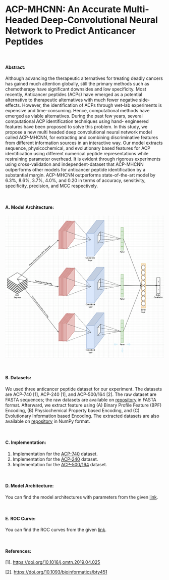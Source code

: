 # ACP-MHCNN: An Accurate Multi-Headed Deep-Convolutional Neural Network to Predict Anticancer Peptides

&nbsp;

#### Abstract:
Although advancing the therapeutic alternatives for treating deadly cancers has gained much attention
globally, still the primary methods such as chemotherapy have significant downsides and low specificity.
Most recently, Anticancer peptides (ACPs) have emerged as a potential alternative to therapeutic
alternatives with much fewer negative side-effects. However, the identification of ACPs through wet-lab
experiments is expensive and time-consuming. Hence, computational methods have emerged as viable
alternatives. During the past few years, several computational ACP identification techniques using hand-
engineered features have been proposed to solve this problem. In this study, we propose a new multi headed
deep convolutional neural network model called ACP-MHCNN, for extracting and combining
discriminative features from different information sources in an interactive way. Our model extracts
sequence, physicochemical, and evolutionary based features for ACP identification using different
numerical peptide representations while restraining parameter overhead. It is evident through rigorous
experiments using cross-validation and independent-dataset that ACP-MHCNN outperforms other models
for anticancer peptide identification by a substantial margin. ACP-MHCNN outperforms state-of-the-art
model by 6.3%, 8.6%, 3.7%, 4.0%, and 0.20 in terms of accuracy, sensitivity, specificity, precision, and
MCC respectively.

&nbsp;

#### A. Model Architecture:
<!-- ![Model-Image](https://github.com/mrzResearchArena/ACP/blob/master/CNN-model.png "Multi-headed Deep-CNN") -->
<img src="https://github.com/mrzResearchArena/ACP/blob/master/CNN-model.png" class="center" title="Multi-headed Deep-CNN" width="650" height="450" />

&nbsp;

#### B. Datasets:
We used three anticancer peptide dataset for our experiment. The datasets are ACP-740 [1], ACP-240 [1], and ACP-500/164 [2].
The raw dataset are FASTA sequences; the raw datasets are available on [repository](https://github.com/mrzResearchArena/Anticancer-Peptides-CNN/tree/master/Datasets-FASTA) in FASTA format. Afterward, we extract feature using (A) Binary Profile Feature (BPF) Encoding, (B) Physiochemical Property based Encoding, and (C) Evolutionary Information based Encoding. The extracted datasets are also available on [repository](https://github.com/mrzResearchArena/Anticancer-Peptides-CNN/tree/master/Datasets-NumPy) in NumPy format.

&nbsp;

#### C. Implementation:
1. Implementation for the [ACP-740](https://github.com/mrzResearchArena/Anticancer-Peptides-CNN/blob/master/Codes/ACP-740-ROC.ipynb) dataset.
2. Implementation for the [ACP-240](https://github.com/mrzResearchArena/Anticancer-Peptides-CNN/blob/master/Codes/ACP-240-ROC.ipynb) dataset.
3. Implementation for the [ACP-500/164](https://github.com/mrzResearchArena/Anticancer-Peptides-CNN/blob/master/Codes/ACP-500-164-ROC.ipynb) dataset.

&nbsp;

#### D. Model Architecture:
You can find the model architectures with parameters from the given [link](https://github.com/mrzResearchArena/Anticancer-Peptides-CNN/tree/master/Model-Architecture).

&nbsp;

#### E. ROC Curve:
You can find the ROC curves from the given [link](https://github.com/mrzResearchArena/Anticancer-Peptides-CNN/tree/master/ROC-Curve).

&nbsp;

#### References:
[1]. https://doi.org/10.1016/j.omtn.2019.04.025

[2]. https://doi.org/10.1093/bioinformatics/bty451
